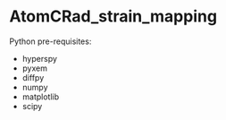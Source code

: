 # AtomCRad_strain_mapping

Python pre-requisites:
  * hyperspy
  * pyxem
  * diffpy
  * numpy
  * matplotlib
  * scipy

